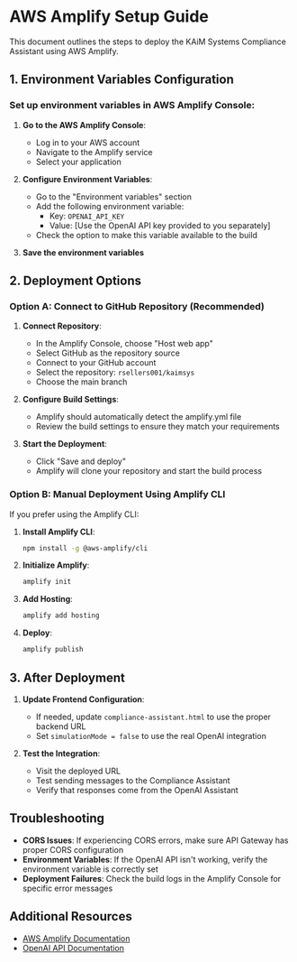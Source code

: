 # AWS Amplify Setup Guide

This document outlines the steps to deploy the KAiM Systems Compliance Assistant using AWS Amplify.

## 1. Environment Variables Configuration

### Set up environment variables in AWS Amplify Console:

1. **Go to the AWS Amplify Console**:
   - Log in to your AWS account
   - Navigate to the Amplify service
   - Select your application

2. **Configure Environment Variables**:
   - Go to the "Environment variables" section
   - Add the following environment variable:
     - Key: `OPENAI_API_KEY`
     - Value: [Use the OpenAI API key provided to you separately]
   - Check the option to make this variable available to the build

3. **Save the environment variables**

## 2. Deployment Options

### Option A: Connect to GitHub Repository (Recommended)

1. **Connect Repository**:
   - In the Amplify Console, choose "Host web app"
   - Select GitHub as the repository source
   - Connect to your GitHub account
   - Select the repository: `rsellers001/kaimsys`
   - Choose the main branch

2. **Configure Build Settings**:
   - Amplify should automatically detect the amplify.yml file
   - Review the build settings to ensure they match your requirements

3. **Start the Deployment**:
   - Click "Save and deploy"
   - Amplify will clone your repository and start the build process

### Option B: Manual Deployment Using Amplify CLI

If you prefer using the Amplify CLI:

1. **Install Amplify CLI**:
   ```bash
   npm install -g @aws-amplify/cli
   ```

2. **Initialize Amplify**:
   ```bash
   amplify init
   ```

3. **Add Hosting**:
   ```bash
   amplify add hosting
   ```

4. **Deploy**:
   ```bash
   amplify publish
   ```

## 3. After Deployment

1. **Update Frontend Configuration**:
   - If needed, update `compliance-assistant.html` to use the proper backend URL
   - Set `simulationMode = false` to use the real OpenAI integration

2. **Test the Integration**:
   - Visit the deployed URL
   - Test sending messages to the Compliance Assistant
   - Verify that responses come from the OpenAI Assistant

## Troubleshooting

- **CORS Issues**: If experiencing CORS errors, make sure API Gateway has proper CORS configuration
- **Environment Variables**: If the OpenAI API isn't working, verify the environment variable is correctly set
- **Deployment Failures**: Check the build logs in the Amplify Console for specific error messages

## Additional Resources

- [AWS Amplify Documentation](https://docs.amplify.aws/)
- [OpenAI API Documentation](https://platform.openai.com/docs/api-reference)
